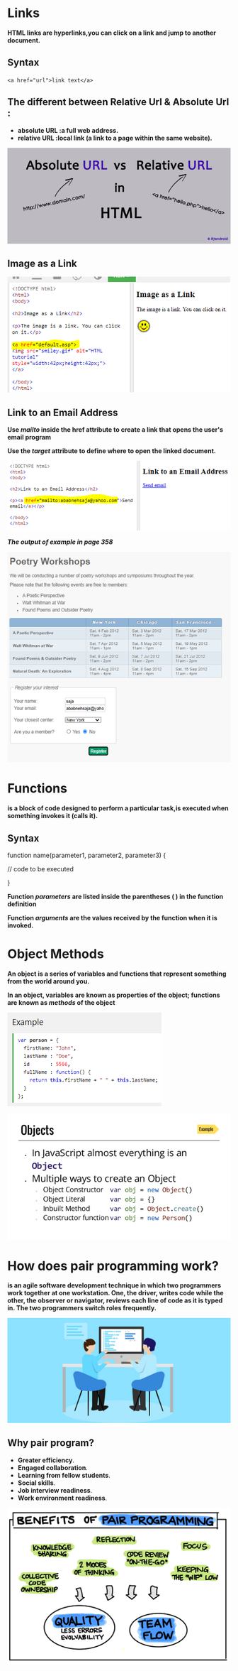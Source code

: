 # Links 

**HTML links are hyperlinks,you can click on a link and jump to another document.**

## Syntax 

`<a href="url">link text</a>`

## The different between Relative Url & Absolute Url :
* **absolute URL :a full web address.**
* **relative URL :local link (a link to a page within the same website).**

![Url](./image4/url.png)

## Image as a Link

![Image](./image4/img.PNG)

## Link to an Email Address

**Use *mailto* inside the href attribute to create a link that opens the user's email program**

**Use the *target* attribute to define where to open the linked document.**

![email](./image4/email.PNG)

***The output of example in page 358***

![example](./image4/output.PNG)

# Functions

**is a block of code designed to perform a particular task,is executed when something invokes it (calls it).**

## Syntax

function name(parameter1, parameter2, parameter3) {

  // code to be executed

}

**Function *parameters* are listed inside the parentheses ( ) in the function definition**

**Function *arguments* are the values received by the function when it is invoked.**

# Object Methods

**An object is a series of variables and functions that represent something from the world around you.**

**In an object, variables are known as properties of the object; functions are known as *methods* of the object**


![Method](./image4/method.PNG)


![object](./image4/object.jpg)

# How does pair programming work?

**is an agile software development technique in which two programmers work together at one workstation. One, the driver, writes code while the other, the observer or navigator, reviews each line of code as it is typed in. The two programmers switch roles frequently.**

![pair](./image4/par.jpg)

## Why pair program?

* **Greater efficiency**.
* **Engaged collaboration**.
* **Learning from fellow students**.
* **Social skills**.
* **Job interview readiness**.
* **Work environment readiness**.

![benefit](./image4/benefit.jpg)















